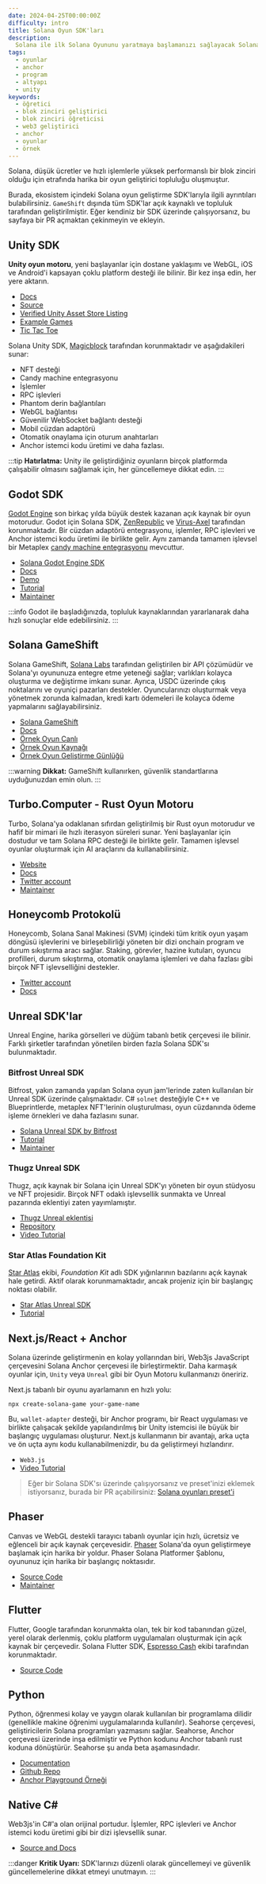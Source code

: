 ```yaml
---
date: 2024-04-25T00:00:00Z
difficulty: intro
title: Solana Oyun SDK'ları
description:
  Solana ile ilk Solana Oyununu yaratmaya başlamanızı sağlayacak Solana Oyun SDK'larının bir listesi.
tags:
  - oyunlar
  - anchor
  - program
  - altyapı
  - unity
keywords:
  - öğretici
  - blok zinciri geliştirici
  - blok zinciri öğreticisi
  - web3 geliştirici
  - anchor
  - oyunlar
  - örnek
---
```


Solana, düşük ücretler ve hızlı işlemlerle yüksek performanslı bir blok zinciri olduğu için etrafında harika bir oyun geliştirici topluluğu oluşmuştur. 

Burada, ekosistem içindeki Solana oyun geliştirme SDK'larıyla ilgili ayrıntıları bulabilirsiniz. `GameShift` dışında tüm SDK'lar açık kaynaklı ve topluluk tarafından geliştirilmiştir. Eğer kendiniz bir SDK üzerinde çalışıyorsanız, bu sayfaya bir PR açmaktan çekinmeyin ve ekleyin.

## Unity SDK

**Unity oyun motoru**, yeni başlayanlar için dostane yaklaşımı ve WebGL, iOS ve Android'i kapsayan çoklu platform desteği ile bilinir. Bir kez inşa edin, her yere aktarın.

- [Docs](https://docs.magicblock.gg/introduction)
- [Source](https://github.com/magicblock-labs/Solana.Unity-SDK)
- [Verified Unity Asset Store Listing](https://assetstore.unity.com/packages/decentralization/infrastructure/solana-sdk-for-unity-246931)
- [Example Games](https://github.com/solana-developers/solana-game-examples)
- [Tic Tac Toe](https://blog.magicblock.gg/bolt-tic-tac-toe/)

Solana Unity SDK, [Magicblock](https://www.magicblock.gg/) tarafından korunmaktadır ve aşağıdakileri sunar:

- NFT desteği
- Candy machine entegrasyonu
- İşlemler
- RPC işlevleri
- Phantom derin bağlantıları
- WebGL bağlantısı
- Güvenilir WebSocket bağlantı desteği
- Mobil cüzdan adaptörü
- Otomatik onaylama için oturum anahtarları
- Anchor istemci kodu üretimi ve daha fazlası.

:::tip
**Hatırlatma:** Unity ile geliştirdiğiniz oyunların birçok platformda çalışabilir olmasını sağlamak için, her güncellemeye dikkat edin.
:::

## Godot SDK

[Godot Engine](https://godotengine.org/) son birkaç yılda büyük destek kazanan açık kaynak bir oyun motorudur. Godot için Solana SDK, [ZenRepublic](https://twitter.com/ZenRepublicNDM) ve [Virus-Axel](https://twitter.com/AxelBenjam) tarafından korunmaktadır. Bir cüzdan adaptörü entegrasyonu, işlemler, RPC işlevleri ve Anchor istemci kodu üretimi ile birlikte gelir. Aynı zamanda tamamen işlevsel bir Metaplex
[candy machine entegrasyonu](https://zenwiki.gitbook.io/solana-godot-sdk-docs/guides/setup-candy-machine) mevcuttur.

- [Solana Godot Engine SDK](https://github.com/Virus-Axel/godot-solana-sdk)
- [Docs](https://zenwiki.gitbook.io/solana-godot-sdk-docs)
- [Demo](https://github.com/ZenRepublic/GodotSolanaSDKDemoPackage)
- [Tutorial](https://www.youtube.com/watch?v=tszFPInYmXQ)
- [Maintainer](https://twitter.com/ZenRepublicNDM)

:::info
Godot ile başladığınızda, topluluk kaynaklarından yararlanarak daha hızlı sonuçlar elde edebilirsiniz.
:::

## Solana GameShift

Solana GameShift, [Solana Labs](https://solanalabs.com) tarafından geliştirilen bir API çözümüdür ve Solana'yı oyununuza entegre etme yeteneği sağlar; varlıkları kolayca oluşturma ve değiştirme imkanı sunar. Ayrıca, USDC üzerinde çıkış noktalarını ve oyuniçi pazarları destekler. Oyuncularınızı oluşturmak veya yönetmek zorunda kalmadan, kredi kartı ödemeleri ile kolayca ödeme yapmalarını sağlayabilirsiniz.

- [Solana GameShift](https://gameshift.solanalabs.com/)
- [Docs](https://docs.gameshift.dev/)
- [Örnek Oyun Canlı](https://solplay.de/cubeshift)
- [Örnek Oyun Kaynağı](https://github.com/solana-developers/cube_shift)
- [Örnek Oyun Geliştirme Günlüğü](https://www.youtube.com/watch?v=hTCPXVn14TY)

:::warning
**Dikkat:** GameShift kullanırken, güvenlik standartlarına uyduğunuzdan emin olun.
:::

## Turbo.Computer - Rust Oyun Motoru

Turbo, Solana'ya odaklanan sıfırdan geliştirilmiş bir Rust oyun motorudur ve hafif bir mimari ile hızlı iterasyon süreleri sunar. Yeni başlayanlar için dostudur ve tam Solana RPC desteği ile birlikte gelir. Tamamen işlevsel oyunlar oluşturmak için AI araçlarını da kullanabilirsiniz.

- [Website](https://turbo.computer/)
- [Docs](https://turbo.computer/docs/intro)
- [Twitter account](https://twitter.com/makegamesfast)
- [Maintainer](https://twitter.com/jozanza)

## Honeycomb Protokolü

Honeycomb, Solana Sanal Makinesi (SVM) içindeki tüm kritik oyun yaşam döngüsü işlevlerini ve birleşebilirliği yöneten bir dizi onchain program ve durum sıkıştırma aracı sağlar. Staking, görevler, hazine kutuları, oyuncu profilleri, durum sıkıştırma, otomatik onaylama işlemleri ve daha fazlası gibi birçok NFT işlevselliğini destekler.

- [Twitter account](https://twitter.com/honeycomb_prtcl)
- [Docs](https://docs.honeycombprotocol.com/)

## Unreal SDK'lar

Unreal Engine, harika görselleri ve düğüm tabanlı betik çerçevesi ile bilinir. Farklı şirketler tarafından yönetilen birden fazla Solana SDK'sı bulunmaktadır.

### Bitfrost Unreal SDK

Bitfrost, yakın zamanda yapılan Solana oyun jam'lerinde zaten kullanılan bir Unreal SDK üzerinde çalışmaktadır. C# `solnet` desteğiyle C++ ve Blueprintlerde, metaplex NFT'lerinin oluşturulması, oyun cüzdanında ödeme işleme örnekleri ve daha fazlasını sunar.

- [Solana Unreal SDK by Bitfrost](https://github.com/Bifrost-Technologies/Solana-Unreal-SDK)
- [Tutorial](https://www.youtube.com/watch?v=S8fm8mFeUkk)
- [Maintainer](https://twitter.com/BifrostTitan)

### Thugz Unreal SDK

Thugz, açık kaynak bir Solana için Unreal SDK'yı yöneten bir oyun stüdyosu ve NFT projesidir. Birçok NFT odaklı işlevsellik sunmakta ve Unreal pazarında eklentiyi zaten yayımlamıştır.

- [Thugz Unreal eklentisi](https://www.unrealengine.com/marketplace/en-US/product/thugz-blockchain-plugin)
- [Repository](https://github.com/ThugzLabs/Thugz-BC-Plugin-Packaged-for-UE5.0)
- [Video Tutorial](https://www.youtube.com/watch?v=dS7sTZd_E9U&ab_channel=ThugzNFT)

### Star Atlas Foundation Kit

[Star Atlas](https://staratlas.com/) ekibi, _Foundation Kit_ adlı SDK yığınlarının bazılarını açık kaynak hale getirdi. Aktif olarak korunmamaktadır, ancak projeniz için bir başlangıç noktası olabilir.

- [Star Atlas Unreal SDK](https://github.com/staratlasmeta/FoundationKit)
- [Tutorial](https://www.youtube.com/watch?v=S8fm8mFeUkk)

## Next.js/React + Anchor

Solana üzerinde geliştirmenin en kolay yollarından biri, Web3js JavaScript çerçevesini Solana Anchor çerçevesi ile birleştirmektir. Daha karmaşık oyunlar için, `Unity` veya `Unreal` gibi bir Oyun Motoru kullanmanızı öneririz.

Next.js tabanlı bir oyunu ayarlamanın en hızlı yolu:

```shell
npx create-solana-game your-game-name
```

Bu, `wallet-adapter` desteği, bir Anchor programı, bir React uygulaması ve birlikte çalışacak şekilde yapılandırılmış bir Unity istemcisi ile büyük bir başlangıç uygulaması oluşturur. Next.js kullanmanın bir avantajı, arka uçta ve ön uçta aynı kodu kullanabilmenizdir, bu da geliştirmeyi hızlandırır.

- `Web3.js`
- [Video Tutorial](https://www.youtube.com/watch?v=fnhivg_pemI&t=1s&ab_channel=Solana)

> Eğer bir Solana SDK'sı üzerinde çalışıyorsanız ve preset'inizi eklemek istiyorsanız, burada bir PR açabilirsiniz:
> [Solana oyunları preset'i](https://github.com/solana-developers/solana-game-preset)

## Phaser

Canvas ve WebGL destekli tarayıcı tabanlı oyunlar için hızlı, ücretsiz ve eğlenceli bir açık kaynak çerçevesidir. [Phaser](https://phaser.io/) Solana'da oyun geliştirmeye başlamak için harika bir yoldur. Phaser Solana Platformer Şablonu, oyununuz için harika bir başlangıç noktasıdır.

- [Source Code](https://github.com/Bread-Heads-NFT/phaser-solana-platformer-template)
- [Maintainer](https://twitter.com/blockiosaurus)

## Flutter

Flutter, Google tarafından korunmakta olan, tek bir kod tabanından güzel, yerel olarak derlenmiş, çoklu platform uygulamaları oluşturmak için açık kaynak bir çerçevedir. Solana Flutter SDK, [Espresso Cash](https://www.espressocash.com/) ekibi tarafından korunmaktadır.

- [Source Code](https://github.com/espresso-cash/espresso-cash-public)

## Python

Python, öğrenmesi kolay ve yaygın olarak kullanılan bir programlama dilidir (genellikle makine öğrenimi uygulamalarında kullanılır). Seahorse çerçevesi, geliştiricilerin Solana programları yazmasını sağlar. Seahorse, Anchor çerçevesi üzerinde inşa edilmiştir ve Python kodunu Anchor tabanlı rust koduna dönüştürür. Seahorse şu anda beta aşamasındadır.

- [Documentation](https://www.seahorse.dev/)
- [Github Repo](https://github.com/solana-developers/seahorse)
- [Anchor Playground Örneği](https://beta.solpg.io/tutorials/hello-seahorse)

## Native C#

Web3js'in C#'a olan orijinal portudur. İşlemler, RPC işlevleri ve Anchor istemci kodu üretimi gibi bir dizi işlevsellik sunar.

- [Source and Docs](https://github.com/bmresearch/Solnet/blob/master/docs/articles/getting_started.md)

:::danger
**Kritik Uyarı:** SDK'larınızı düzenli olarak güncellemeyi ve güvenlik güncellemelerine dikkat etmeyi unutmayın.
:::